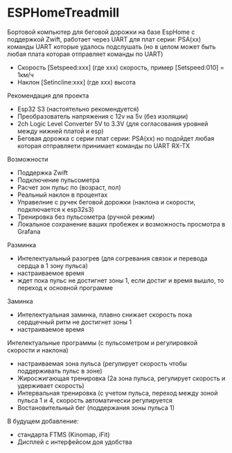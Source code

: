 # ESPHomeTreadmill

Бортовой компьютер для беговой дорожки на базе EspHome с поддержкой Zwift, работает через UART для плат серии: PSA(xx)
команды UART которые удалось подслушать (но в целом может быть любая плата которая отправляет команды по UART)
- Скорость [Setspeed:xxx] (где xxx) скорость, пример [Setspeed:010] = 1км/ч
- Наклон [Setincline:xxx] (где xxx) высота

Рекомендация для проекта 
 - Esp32 S3 (настоятельно рекомендуется)
 - Преобразователь напряжения с 12v на 5v (без изоляции)
 - 2ch Logic Level Converter 5V to 3.3V (для согласования уровней между нижней платой и esp)
 - Беговая дорожка с серии плат серии: PSA(xx) но подойдет любая которая отправляети принимает команды по UART RX-TX

Возможности
  - Поддержка Zwift
  - Подключение пульсометра
  - Расчет зон пульс по (возраст, пол)
  - Реальный наклон в процентах
  - Управелние с ручек беговой дорожки (наклона и скорости, подключается к esp32s3)
  - Тренировка без пульсометра (ручной режим)
  - Локальное сохранение ваших пробежек и возможность просмотра в Grafana
  
  Разминка
  - Интелектуальный разогрев (для согревания связок и перевода сердца в 1 зону пульса)
  - настраиваемое время
  - ждет пока пульс не достигнет зоны 1, если достиг и время вышло, то переход к основной программе
    
  Заминка
  - Интелектуальная заминка, плавно снижает скорость пока сердцечный ритм не достигнет зоны 1
  - настраиваемое время

Интелектуальные программы (с пульсометром и регулировкой скорости и наклона)
- настраиваемая зона пульса (регулирует скорость чтобы поддерживать пульс в зоне)
- Жиросжигающая тренировка (2а зона пульса, регулирует скорость и удерживает скорость)
- Интервальная тренировка (с учетом пульса, переход между зоной пульса 1 и 4, скорость автоматически регулируется
- Востановительный бег (поддержания зоны пульса 1)

В будущем добавление:
- стандарта FTMS (Kinomap, iFit)
- Дисплей с интерфейсом доя удобства
